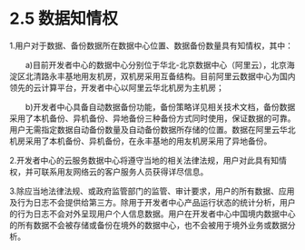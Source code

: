 # 2.5 数据知情权

1.用户对于数据、备份数据所在数据中心位置、数据备份数量具有知情权，其中：

&emsp;&emsp;a)目前开发者中心的数据中心分别位于华北-北京数据中心（阿里云），北京海淀区北清路永丰基地用友机房，双机房采用互备结构。目前阿里云数据中心为国内领先的云计算平台，开发者中心以阿里云华北机房为主机房；

&emsp;&emsp;b)开发者中心具备自动数据备份功能，备份策略详见相关技术文档，备份数据采用了本机备份、异机备份、异地备份三种备份方式同时使用，保证数据的可靠。用户无需指定数据自动备份数量及自动备份数据所存储的位置。数据在阿里云华北机房采用了本机备份、异机备份，在永丰基地的用友机房采用了异地备份。

2.开发者中心的云服务数据中心将遵守当地的相关法律法规，用户对此具有知情权，并可联系用友网络云的客户服务人员获得详尽信息。

3.除应当地法律法规、或政府监管部门的监管、审计要求，用户的所有数据、应用及行为日志不会提供给第三方。除用于开发者中心产品运行状态的统计分析，用户的行为日志不会对外呈现用户个人信息数据。用户在开发者中心中国境内数据中心的所有数据不会被存储或备份在境外的数据中心，也不会被用于境外业务或数据分析。
